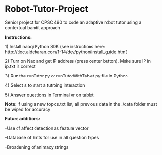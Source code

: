 # Robot-Tutor-Project
Senior project for CPSC 490 to code an adaptive robot tutor using a contextual bandit approach
<p>
<b>Instructions:</b> <p>
1) Install naoqi Python SDK (see instructions here: http://doc.aldebaran.com/1-14/dev/python/install_guide.html) <p>
2) Turn on Nao and get IP address (press center button). Make sure IP in ip.txt is correct.<p>
3) Run the runTutor.py or runTutorWithTablet.py file in Python <p>
4) Select s to start a tutroing interaction <p>
5) Answer questions in Terminal or on tablet <p>
<p>
<b>Note:</b> If using a new topics.txt list, all previous data in the ./data folder must be wiped for accuracy
<p>
<b>Future additions:</b><p>
-Use of affect detection as feature vector<p>
-Database of hints for use in all question types<p>
-Broadening of animacy strings<p>
